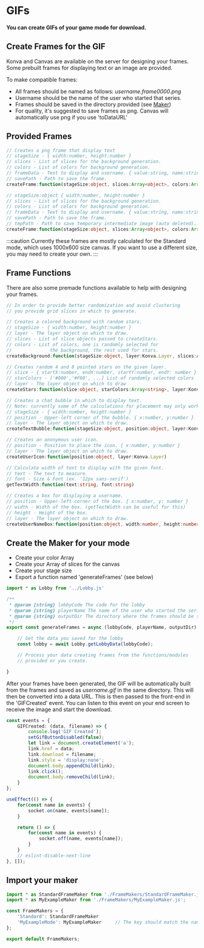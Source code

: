 # GIFs

**You can create GIFs of your game mode for download.**

## Create Frames for the GIF

Konva and Canvas are available on the server for designing your frames.
Some prebuilt frames for displaying text or an image are provided.

To make compatible frames:
- All frames should be named as follows: *username.frame0000.png*
- Username should be the name of the user who started that series.
- Frames should be saved in the directory provided (see [Maker](#create-the-maker-for-your-mode))
- For quality, it's suggested to save frames as png.
  Canvas will automatically use png if you use 'toDataURL'

## Provided Frames

```ts title="modules/FrameMakers/TextFrame.js"
// Creates a png frame that display text
// stageSize - { width:number, height:number }
// slices - List of slices for the background generation.
// colors - List of colors for background generation.
// frameData - Text to display and username. { value:string, name:string }
// savePath - Path to save the frame.
createFrame:function(stageSize:object, slices:Array<object>, colors:Array<string>, frameData:object, savePath:string)
```
```ts title="modules/FrameMakers/ImageFrame.js"
// stageSize:object { width:number, height:number }
// slices - List of slices for the background generation.
// colors - List of colors for background generation.
// frameData - Text to display and username. { value:string, name:string }
// savePath - Path to save the frame.
// tmpPath - Path to save temporary intermediate image (auto deleted).
createFrame:function(stageSize:object, slices:Array<object>, colors:Array<string>, frameData:object, savePath:string, tmpPath:string)
```
:::caution
Currently these frames are mostly calculated for the Standard mode,
which uses 1000x600 size canvas. If you want to use a different size,
you may need to create your own.
:::

## Frame Functions

There are also some premade functions available to help with designing
your frames.

```ts title="modules/FrameFunctions.js"
// In order to provide better randomization and avoid clustering
// you provide grid slices in which to generate.

// Creates a colored background with random stars.
// stageSize - { width:number, height:number }
// layer - The layer object on which to draw.
// slices - List of slice objects passed to createStars.
// colors - List of colors, one is randomly selected for
// 				the background, the rest used for stars.
createBackground:function(stageSize:object, layer:Konva.Layer, slices:Array<object>, colors:Array<string>)

// Creates random 4 and 8 pointed stars on the given layer.
// slice - { startX:number, endX:number, startY:number, endY: number }
// starColors - ['#000','#F00', ...] List of randomly selected colors
// layer - The layer object on which to draw
createStars:function(slice:object, starColors:Array<string>, layer:Konva.Layer)

// Creates a chat bubble in which to display text.
// Note: currently some of the calculations for placement may only work for Standard stage size.
// stageSize - { width:number, height:number }
// position - Upper-left corner of the bubble. { x:number, y:number }
// layer - The layer object on which to draw.
createTextBubble:function(stageSize:object, position:object, layer:Konva.Layer)

// Creates an anonymous user icon.
// position - Position to place the icon. { x:number, y:number }
// layer - The layer object on which to draw.
createUserIcon:function(position:object, layer:Konva.Layer)

// Calculate width of text to display with the given font.
// text - The text to measure.
// font - Size & Font (ex. '12px sans-serif')
getTextWidth:function(text:string, font:string)

// Creates a box for displaying a username.
// position - Upper-left corner of the box. { x:number, y: number }
// width - Width of the box. (getTextWidth can be useful for this)
// height - Height of the box.
// layer - The layer object on which to draw.
createUserNameBox:function(position:object, width:number, height:number, layer:Konva.Layer)
```

## Create the Maker for your mode

- Create your color Array
- Create your Array of slices for the canvas
- Create your stage size
- Export a function named 'generateFrames' (see below)

```ts title="modules/FrameMakers/MyExampleMaker.js"
import * as Lobby from '../Lobby.js'

/**
 * @param {string} lobbyCode The code for the lobby
 * @param {string} playerName The name of the user who started the series
 * @param {string} outputDir The directory where the frames should be saved
 */
export const generateFrames = async (lobbyCode, playerName, outputDir) => {

	// Get the data you saved for the lobby
	const lobby = await Lobby.getLobbyData(lobbyCode);

	// Process your data creating frames from the functions/modules
	// provided or you create.

}
```

After your frames have been generated, the GIF will be automatically built
from the frames and saved as *username.gif* in the same directory. This will
then be converted into a data URL. This is then passed to the front-end
in the 'GIFCreated' event. You can listen to this event on your end screen to
receive the image and start the download.

```ts title="client/src/components/screens/MyEndGame.js"
const events = {
	GIFCreated: (data, filename) => {
		console.log('GIF Created');
		setGifButtonDisabled(false);
		let link = document.createElement('a');
		link.href = data;
		link.download = filename;
		link.style = 'display:none';
		document.body.appendChild(link);
		link.click();
		document.body.removeChild(link);
	}
};

useEffect(() => {
	for(const name in events) {
		socket.on(name, events[name]);
	}

	return () => {
		for(const name in events) {
			socket.off(name, events[name]);
		}
	}
	// eslint-disable-next-line
}, []);
```

## Import your maker

```ts title="modules/FrameMakers.js"
import * as StandardFrameMaker from './FrameMakers/StandardFrameMaker.js';
import * as MyExampleMaker from './FrameMakers/MyExampleMaker.js';

const FrameMakers = {
	'Standard': StandardFrameMaker
	'MyExampleMode': MyExampleMaker		// The key should match the name of the mode saved in lobby.mode
};

export default FrameMakers;
```